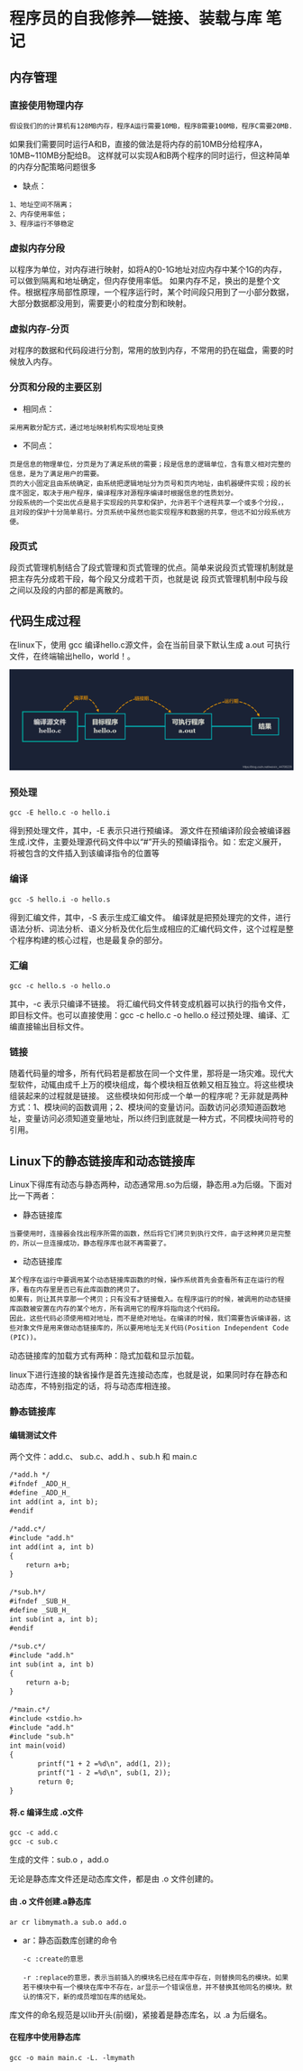 # 程序员的自我修养—链接、装载与库 笔记

## 内存管理

### 直接使用物理内存

    假设我们的的计算机有128MB内存，程序A运行需要10MB，程序B需要100MB，程序C需要20MB.
如果我们需要同时运行A和B，直接的做法是将内存的前10MB分给程序A，10MB~110MB分配给B。
这样就可以实现A和B两个程序的同时运行，但这种简单的内存分配策略问题很多

- 缺点：

```
1、地址空间不隔离；
2、内存使用率低；
3、程序运行不够稳定
```

### 虚拟内存分段

以程序为单位，对内存进行映射，如将A的0-1G地址对应内存中某个1G的内存，可以做到隔离和地址确定，但内存使用率低。
如果内存不足，换出的是整个文件。根据程序局部性原理，一个程序运行时，某个时间段只用到了一小部分数据，大部分数据都没用到，需要更小的粒度分割和映射。

### 虚拟内存-分页

对程序的数据和代码段进行分割，常用的放到内存，不常用的扔在磁盘，需要的时候放入内存。

### 分页和分段的主要区别


- 相同点：

```
采用离散分配方式，通过地址映射机构实现地址变换
```

- 不同点：

```
页是信息的物理单位，分页是为了满足系统的需要；段是信息的逻辑单位，含有意义相对完整的信息，是为了满足用户的需要。
页的大小固定且由系统确定，由系统把逻辑地址分为页号和页内地址，由机器硬件实现；段的长度不固定，取决于用户程序，编译程序对源程序编译时根据信息的性质划分。
分段系统的一个突出优点是易于实现段的共享和保护，允许若干个进程共享一个或多个分段，，且对段的保护十分简单易行。分页系统中虽然也能实现程序和数据的共享，但远不如分段系统方便。
```

### 段页式

段页式管理机制结合了段式管理和页式管理的优点。简单来说段页式管理机制就是把主存先分成若干段，每个段又分成若干页，也就是说 段页式管理机制中段与段之间以及段的内部的都是离散的。

## 代码生成过程

在linux下，使用 gcc 编译hello.c源文件，会在当前目录下默认生成 a.out 可执行文件，在终端输出hello，world！。

![img/code_prom.png](img/code_prom.png)

### 预处理

```
gcc -E hello.c -o hello.i
```

得到预处理文件，其中，-E 表示只进行预编译。
源文件在预编译阶段会被编译器生成.i文件，主要处理源代码文件中以“#”开头的预编译指令。如：宏定义展开，将被包含的文件插入到该编译指令的位置等

### 编译

```
gcc -S hello.i -o hello.s 
```

得到汇编文件，其中，-S 表示生成汇编文件。
编译就是把预处理完的文件，进行语法分析、词法分析、语义分析及优化后生成相应的汇编代码文件，这个过程是整个程序构建的核心过程，也是最复杂的部分。

### 汇编

```
gcc -c hello.s -o hello.o
```

其中，-c 表示只编译不链接。
将汇编代码文件转变成机器可以执行的指令文件，即目标文件。也可以直接使用：gcc -c hello.c -o hello.o 经过预处理、编译、汇编直接输出目标文件。

### 链接

随着代码量的增多，所有代码若是都放在同一个文件里，那将是一场灾难。现代大型软件，动辄由成千上万的模块组成，每个模块相互依赖又相互独立。将这些模块组装起来的过程就是链接。
这些模块如何形成一个单一的程序呢？无非就是两种方式：1、模块间的函数调用；2、模块间的变量访问。函数访问必须知道函数地址，变量访问必须知道变量地址，所以终归到底就是一种方式，不同模块间符号的引用。


## Linux下的静态链接库和动态链接库

Linux下得库有动态与静态两种，动态通常用.so为后缀，静态用.a为后缀。下面对比一下两者：

- 静态链接库

```
当要使用时，连接器会找出程序所需的函数，然后将它们拷贝到执行文件，由于这种拷贝是完整的，所以一旦连接成功，静态程序库也就不再需要了。
```

- 动态链接库

```
某个程序在运行中要调用某个动态链接库函数的时候，操作系统首先会查看所有正在运行的程序，看在内存里是否已有此库函数的拷贝了。
如果有，则让其共享那一个拷贝；只有没有才链接载入。在程序运行的时候，被调用的动态链接库函数被安置在内存的某个地方，所有调用它的程序将指向这个代码段。
因此，这些代码必须使用相对地址，而不是绝对地址。在编译的时候，我们需要告诉编译器，这些对象文件是用来做动态链接库的，所以要用地址无关代码(Position Independent Code (PIC))。
```

动态链接库的加载方式有两种：隐式加载和显示加载。

linux下进行连接的缺省操作是首先连接动态库，也就是说，如果同时存在静态和动态库，不特别指定的话，将与动态库相连接。

### 静态链接库

#### 编辑测试文件

两个文件：add.c、 sub.c、add.h 、sub.h 和 main.c

```
/*add.h */
#ifndef _ADD_H_
#define _ADD_H_
int add(int a, int b);
#endif

/*add.c*/
#include "add.h"
int add(int a, int b)
{
    return a+b;
}

/*sub.h*/
#ifndef _SUB_H_
#define _SUB_H_
int sub(int a, int b);
#endif

/*sub.c*/
#include "add.h"
int sub(int a, int b)
{
    return a-b;
}

/*main.c*/
#include <stdio.h>
#include "add.h"
#include "sub.h"
int main(void)
{
       printf("1 + 2 =%d\n", add(1, 2));
       printf("1 - 2 =%d\n", sub(1, 2));
       return 0;
}
```

#### 将.c 编译生成 .o文件

```
gcc -c add.c
gcc -c sub.c
```

生成的文件：sub.o ，add.o

无论是静态库文件还是动态库文件，都是由 .o 文件创建的。

#### 由 .o 文件创建.a静态库

```
ar cr libmymath.a sub.o add.o
```

- ar：静态函数库创建的命令

    ```
    -c :create的意思

    -r :replace的意思，表示当前插入的模块名已经在库中存在，则替换同名的模块。如果若干模块中有一个模块在库中不存在，ar显示一个错误信息，并不替换其他同名的模块。默认的情况下，新的成员增加在库的结尾处。
    ```

库文件的命名规范是以lib开头(前缀)，紧接着是静态库名，以 .a 为后缀名。

#### 在程序中使用静态库

```
gcc -o main main.c -L. -lmymath
```



